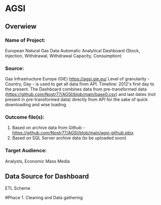 # AGSI

## Overwiew

### Name of Project:
European Natural Gas Data Automatic Analytical Dashboard (Stock, Injection, Withdrawal, Withdrawal Capacity, Consumption)
### Source: 
Gas Infrastructure Europe (GIE) https://agsi.gie.eu/  Level of granularity - Country, Day - is used to get all data from API. Timeline: 2012's first day to the present. The Dashboard combines data from pre-transformed data (https://github.com/Nostr77/AGSI/blob/main/base0.csv) and last dates (not present in pre-transformed data) directly from API for the sake of quick downloading and wise loading.
### Outcome file(s):
1) Based on archive data from Github - https://github.com/Nostr77/AGSI/blob/main/agsi-github.pbix
2) Based on SQL Server archive data (to be uploaded soon)


### Target Audience: 
Analysts, Economic Mass Media



## Data Source for Dashboard 


ETL Scheme



#Phace 1. Cleaning and Data gathering
